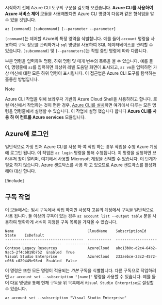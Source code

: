 시작하기 전에 Azure CLI 도구의 구문을 검토해 보겠습니다. **Azure CLI를 사용하여 Azure 서비스 제어** 모듈을 사용해봤다면 Azure CLI 명령이 다음과 같은 형식임을 알 수 있을 것입니다.

```azurecli
az [command] [subcommand] [--parameter --parameter]
```

`[command]`는 제어할 Azure의 특정 영역을 식별합니다. 예를 들어 `account` 명령을 사용하여 구독 정보를 관리하거나 `sql` 명령을 사용하여 SQL 데이터베이스를 관리할 수 있습니다. `[subcommand]` 및 `[--parameters]`는 작업 중인 명령에 따라 다릅니다. 

부분 명령을 입력하여 명령, 하위 명령 및 매개 변수의 목록을 볼 수 있습니다. 예를 들어, 명령줄에 `az`를 입력하면 최상위 레벨 도움말 화면이 표시되고, `az vm`을 입력하면 가상 머신에 대한 모든 하위 명령이 표시됩니다. 이 접근법은 Azure CLI 도구를 탐색하는 훌륭한 방법입니다.

> [!NOTE]
> Azure CLI 작업을 위해 브라우저 기반의 Azure Cloud Shell을 사용하려고 합니다. 로컬 머신에서 작업하는 것이 편한 경우, [Azure CLI를 설치](https://docs.microsoft.com/cli/azure/install-azure-cli?view=azure-cli-latest)하면 여기에서 다루는 모든 명령을 명령줄에서 실행할 수 있습니다. 이 작업에 설명 했습니다 합니다 **Azure CLI를 사용 하 여 컨트롤 Azure services** 모듈입니다.

## <a name="login-to-azure"></a>Azure에 로그인

일반적으로 가장 먼저 Azure CLI를 사용 하 여 작업 하는 경우 작업을 수행 Azure 계정에 로그인 됩니다. 이 작업은 `az login` 명령을 통해 수행됩니다. 이 명령을 실행하면 브라우저 창이 열리며, 여기에서 사용할 Microsoft 계정을 선택할 수 있습니다. 이 단계가 필요 하지 않습니다. Azure 샌드박스를 사용 하 고 있으므로 Azure 샌드박스를 활성화 해야 대신 합니다.

<!-- Activate the sandbox -->
[!include[](../../../includes/azure-sandbox-activate.md)]

## <a name="working-with-subscriptions"></a>구독 작업

이 모듈에서는 임시 구독에서 작업 하지만 사용자 고유의 계정에서 구독을 일반적으로 사용 됩니다. 둘 이상의 구독이 있는 경우 `az account list --output table` 문을 사용하여 명확하게 서식이 지정된 구독 목록을 가져올 수 있습니다.

```
Name                                  CloudName    SubscriptionId                        State    IsDefault
------------------------------------  -----------  ------------------------------------  -------  -----------
Contoso Legacy Resources              AzureCloud   abc13b0c-d2c4-64b2-9ac5-2f4cb819b752  Enabled  True
Visual Studio Enterprise              AzureCloud   233aebce-23c2-4572-c056-c029449e93ed  Enabled  False
```

이 명령은 또한 모든 명령이 적용되는 _기본_ 구독을 식별합니다. 다른 구독으로 작업하려면 `az account set --subscription "[name]"` 명령을 사용할 수 있습니다. 예를 들어 다음 명령을 통해 현재 구독을 위 목록에서 `Visual Studio Enterprise`로 설정할 수 있습니다.

```azurecli
az account set --subscription "Visual Studio Enterprise"
```